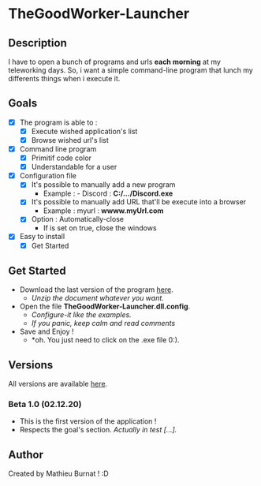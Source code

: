# TheGoodWorker-Launcher
## Description
I have to open a bunch of programs and urls **each morning** at my teleworking days.
So, i want a simple command-line program that lunch my differents things when i execute it.

## Goals
- [x] The program is able to :
    - [x] Execute wished application's list
    - [x] Browse wished url's list
- [x] Command line program
    - [x] Primitif code color 
    - [X] Understandable for a user
- [x] Configuration file
    - [x] It's possible to manually add a new program
        - Example : - Discord : **C:/.../Discord.exe**
    - [x] It's possible to manually add URL that'll be execute into a browser
        - Example : myurl : **wwww.myUrl.com**
    - [x] Option : Automatically-close
        - If is set on true, close the windows
- [x] Easy to install
    - [x] Get Started

## Get Started
- Download the last version of the program [here](https://github.com/MathieuBurnat/TheGoodWorker-Launcher/tree/dev/installer).
    - *Unzip the document whatever you want.*
- Open the file **TheGoodWorker-Launcher.dll.config**.
    - *Configure-it like the examples.*
    - *If you panic, keep calm and read comments*
- Save and Enjoy  !
    - *oh. You just need to click on the .exe file 0:).

## Versions 
All versions are available [here](https://github.com/MathieuBurnat/TheGoodWorker-Launcher/tree/dev/installer).

### Beta 1.0 (02.12.20)
- This is the first version of the application !
- Respects the goal's section.
*Actually in test [...].*






## Author
Created by Mathieu Burnat ! :D